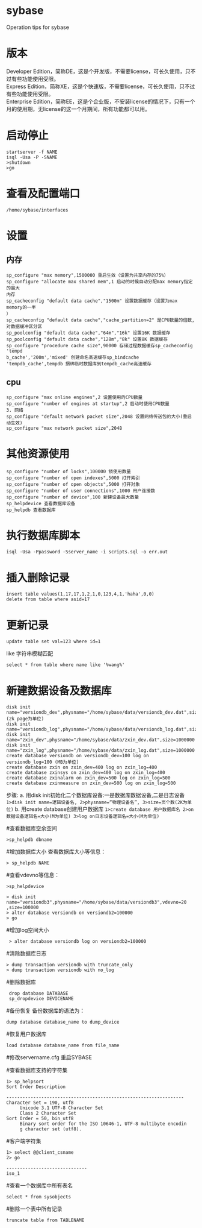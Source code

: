 sybase
===========================
Operation tips for sybase


# 版本
Developer  Edition，简称DE，这是个开发版，不需要license，可长久使用，只不过有些功能使用受限。  
Express     Edition，简称XE，这是个快速版，不需要license，可长久使用，只不过有些功能使用受限。  
Enterprise Edition，简称EE，这是个企业版，不安装license的情况下，只有一个月的使用期，无license的这一个月期间，所有功能都可以用。

# 启动停止
```
startserver -f NAME
isql -Usa -P -SNAME
>shutdown
>go
```

# 查看及配置端口
```
/home/sybase/interfaces
```

# 设置
## 内存
```
sp_configure "max memory",1500000 重启生效（设置为共享内存的75%）
sp_configure "allocate max shared mem",1 启动的时候自动分配max memory指定的最大
内存
sp_cacheconfig "default data cache","1500m" 设置数据缓存（设置为max memory的一半
）
sp_cacheconfig "default data cache","cache_partition=2" 是CPU数量的倍数,对数据缓冲区分区
sp_poolconfig "default data cache","64m","16k" 设置16K 数据缓存
sp_poolconfig "default data cache","128m","8k" 设置8K 数据缓存
sp_configure "procedure cache size",90000 存储过程数据缓存sp_cacheconfig 'tempd
b_cache','200m','mixed' 创建命名高速缓存sp_bindcache 'tempdb_cache',tempdb 捆绑临时数据库到tempdb_cache高速缓存
```
## cpu
```
sp_configure "max online engines",2 设置使用的CPU数量
sp_configure "number of engines at startup",2 启动时使用CPU数量
3. 网络
sp_configure "default network packet size",2048 设置网络传送包的大小(重启动生效)
sp_configure "max network packet size",2048
```

# 其他资源使用
```
sp_configure "number of locks",100000 锁使用数量
sp_configure "number of open indexes",5000 打开索引
sp_configure "number of open objects",5000 打开对象
sp_configure "number of user connections",1000 用户连接数
sp_configure "number of device",100 新建设备最大数量
sp_helpdevice 查看数据库设备
sp_helpdb 查看数据库
```

# 执行数据库脚本
```
isql -Usa -Ppassword -Sserver_name -i scripts.sql -o err.out
```

# 插入删除记录
```
insert table values(1,17,17,1,2,1,0,123,4,1,'haha',0,0)
delete from table where asid=17
```

# 更新记录
```
update table set val=123 where id=1
```
like 字符串模糊匹配
```
select * from table where name like '%wang%'
```

# 新建数据设备及数据库
```
disk init name="versiondb_dev",physname="/home/sybase/data/versiondb_dev.dat",size=50000 (2k page为单位)
disk init name="versiondb_log",physname="/home/sybase/data/versiondb_log.dat",size=50000
disk init name="zxin_dev",physname="/home/sybase/data/zxin_dev.dat",size=1000000
disk init name="zxin_log",physname="/home/sybase/data/zxin_log.dat",size=1000000
create database versiondb on versiondb_dev=100 log on versiondb_log=100 (MB为单位)
create database zxin on zxin_dev=400 log on zxin_log=400
create database zxinsys on zxin_dev=400 log on zxin_log=400
create database zxinalarm on zxin_dev=500 log on zxin_log=500
create database zxinmeasure on zxin_dev=500 log on zxin_log=500
```
步骤:
     a. 用disk init初始化二个数据库设备:一是数据库数据设备,二是日志设备
        ```
         1>disk init name=逻辑设备名,
         2>physname=“物理设备名”,
         3>size=页个数(2K为单位)
         ```
    b.  用create database创建用户数据库
        ```
        1>create database 用户数据库名
        2>on 数据设备逻辑名=大小(M为单位)
        3>log on日志设备逻辑名=大小(M为单位)
        ```


#查看数据库空余空间
```
>sp_helpdb dbname
```

#增加数据库大小
查看数据库大小等信息： 
```
> sp_helpdb NAME
```

#查看vdevno等信息：
```
>sp_helpdevice

> disk init name="versiondb3",physname="/home/sybase/data/versiondb3",vdevno=20
,size=100000
> alter database versiondb on versiondb2=100000
> go
```

#增加log空间大小
```
 > alter database versiondb log on versiondb2=100000
```

#清除数据库日志
```
> dump transaction versiondb with truncate_only
> dump transaction versiondb with no_log
```

#删除数据库
```
 drop database DATABASE
 sp_dropdevice DEVICENAME
```

#备份恢复
备份数据库的语法为：
```
dump database database_name to dump_device
```

#恢复用户数据库
```
load database database_name from file_name
```

#修改servername.cfg
重启SYBASE

#查看数据库支持的字符集
```
1> sp_helpsort
Sort Order Description
                                                                   
------------------------------------------------------------------
Character Set = 190, utf8                                         
     Unicode 3.1 UTF-8 Character Set                               
     Class 2 Character Set                                         
Sort Order = 50, bin_utf8                                         
     Binary sort order for the ISO 10646-1, UTF-8 multibyte encodin
     g character set (utf8).
```

#客户端字符集
```
1> select @@client_csname
2> go
                               
------------------------------
iso_1                         
```

#查看一个数据库中所有表名
```
select * from sysobjects
```

#删除一个表中所有记录
```
truncate table from TABLENAME
```




